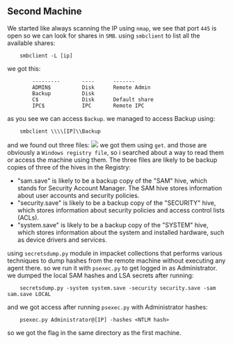 ## Second Machine

We started like always scanning the IP using `nmap`, we see that port `445` is open so we can look for shares in `SMB`.
using `smbclient` to list all the available shares:

        smbclient -L [ip]
we got this:

```Sharename Type      Comment
        ---------       ----      -------
        ADMIN$          Disk      Remote Admin
        Backup          Disk
        C$              Disk      Default share
        IPC$            IPC       Remote IPC
```

as you see we can access `Backup`.
we managed to access Backup using:
        
        smbclient \\\\[IP]\\Backup
and we found out three files:
![](https://i.ibb.co/FHR0CxL/Screen-Shot-2022-12-29-at-9-59-47-AM.png)
we got them using `get`.
and those are obviously a `Windows registry file`, so i searched about a way to read them or access the machine using them.
The three files are likely to be backup copies of three of the hives in the Registry:

- "sam.save" is likely to be a backup copy of the "SAM" hive, which stands for Security Account Manager. The SAM hive stores information about user accounts and security policies.
- "security.save" is likely to be a backup copy of the "SECURITY" hive, which stores information about security policies and access control lists (ACLs).
- "system.save" is likely to be a backup copy of the "SYSTEM" hive, which stores information about the system and installed hardware, such as device drivers and services.

using `secretsdump.py` module in impacket collections that performs various techniques to dump hashes from the remote machine without executing any agent there.
so we run it with `psexec.py` to get logged in as Administrator.
we dumped the local SAM hashes and LSA secrets after running:
        
        secretsdump.py -system system.save -security security.save -sam sam.save LOCAL
and we got access after running `psexec.py` with Administrator hashes:
        
        psexec.py Administrator@[IP] -hashes <NTLM hash>
so we got the flag in the same directory as the first machine.
